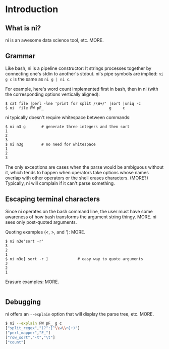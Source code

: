 # Introduction

## What is ni?
ni is an awesome data science tool, etc. MORE.

## Grammar
Like bash, ni is a pipeline constructor: It strings processes together by
connecting one's stdin to another's stdout. ni's pipe symbols are implied: `ni g
c` is the same as `ni g | ni c`.

For example, here's word count implemented first in bash, then in ni (with the
corresponding options vertically aligned):

```
$ cat file |perl -lne 'print for split /\W+/' |sort |uniq -c
$ ni  file FW pF_                             g     c
```

ni typically doesn't require whitespace between commands:

```
$ ni n3 g       # generate three integers and then sort
1
2
3
$ ni n3g        # no need for whitespace
1
2
3
```

The only exceptions are cases when the parse would be ambiguous without it,
which tends to happen when operators take options whose names overlap with other
operators or the shell erases characters. (MORE?) Typically, ni will complain if
it can't parse something.

## Escaping terminal characters
Since ni operates on the bash command line, the user must have some awareness of
how bash transforms the argument string thingy. MORE. ni sees only post-quoted
arguments.

Quoting examples (<, >, and '): MORE.

```
$ ni n3e'sort -r'
3
2
1
$ ni n3e[ sort -r ]             # easy way to quote arguments
3
2
1
```

Erasure examples: MORE.

```
```

## Debugging
ni offers an `--explain` option that will display the parse tree, etc. MORE.

```sh
$ ni --explain FW pF_ g c
["split_regex","(?^:[^\\w\\n]+)"]
["perl_mapper","F_"]
["row_sort","-t","\t"]
["count"]
```
